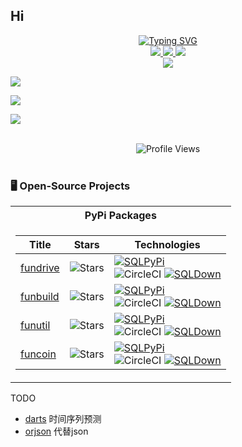 ## Hi 


<p align="center">
<a href="https://github.com/farfarfun">
    <img src="https://readme-typing-svg.demolab.com?font=Georgia&size=18&duration=2000&pause=100&multiline=true&width=500&height=80&lines=farfarun;活到老+%7C+学到老+%7C+玩到老;牛哥永远都不老" alt="Typing SVG" />
</a>
<br/>

<a href="https://github.com/farfarfun">
    <img src="https://img.shields.io/badge/Website-farfarfun-red?style=flat-square">
</a>  

<!--<a href="https://gkos.dev/Resume.pdf">-->
<!--    <img src="https://img.shields.io/badge/PDF-CV-red?style=flat-square&logo=adobe">-->
<!--</a>  -->
<!--<a href="https://www.linkedin.com/in/gkos/">-->
<!--    <img src="https://img.shields.io/badge/-Linkedin-blue?style=flat-square&logo=linkedin">-->
<!--</a>-->
<a href="mailto:farfarfun@qq.com">
    <img src="https://img.shields.io/badge/Email-farfarfun@qq.com-red?style=flat-square&logo=gmail&logoColor=white">
</a>

<!--<a href='https://scholar.google.com/citations?user=b___QQ8AAAAJ&hl=en&authuser=1&oi=sra' target="_blank">-->
<!--    <img alt='GoogleScholar' src='https://img.shields.io/badge/Scholar-100000?style=flat&logo=GoogleScholar&logoColor=white&&color=0181FF'>-->
<!--</a>-->
<a href="https://pypi.org/user/niuliangtao/">
    <img src="https://img.shields.io/badge/PyPi-niuliangtao-blue?style=flat-square&logo=pypi&logoColor=white">
</a>
<!-- <a href="https://pypi.org/user/drkostas/">
    <img src="https://komarev.com/ghpvc/?username=drkostas&label=Visitors&color=0e75b6&style=flat" alt="googoldkhan" />
</a> -->

<br/> 

<!-- <a href="https://github.com/drkostas">
    <img src="https://github-readme-stats.vercel.app/api?username=drkostas&show_icons=true&count_private=true&show_icons=true&hide_border=true&hide_title=true&card_width=300px&hide_rank=true&bg_color=00000000&theme=dracula">
</a> -->

<a href="https://github.com/farfarfun">
    <img src="https://github-stats-alpha.vercel.app/api?username=farfun&cc=22272e&tc=37BCF6&ic=fff&bc=0000&count_private=true&include_all_commits=true&orgs=farfarfun">
</a>


![](http://github-profile-summary-cards.vercel.app/api/cards/profile-details?username=farfun&theme=dracula) 

![](http://github-profile-summary-cards.vercel.app/api/cards/repos-per-language?username=farfun&theme=dracula) 

![](http://github-profile-summary-cards.vercel.app/api/cards/most-commit-language?username=farfun&theme=dracula)


<br>
<div align="center">
  <img alt="Profile Views" src="https://komarev.com/ghpvc/?username=farfarfun&label=Profile%20views&style=aura&color=5865F2">  
</div>
<br>



### 🖥️ Open-Source Projects
<table>
<tr><th>PyPi Packages</th></tr>
<tr><td>


|Title | Stars | Technologies|
|--|--|--|
| [fundrive](https://github.com/farfarfun/fundrive) | <img alt="Stars" src="https://img.shields.io/github/stars/farfarfun/fundrive?style=flat-square&labelColor=black"/> | [![SQLPyPi](https://img.shields.io/badge/PyPi-black?style=flat-square&logo=pypi)](https://pypi.org/project/fundrive/) <br> ![CircleCI](https://img.shields.io/badge/CI-black?style=flat-square&logo=circleci) [![SQLDown](https://static.pepy.tech/personalized-badge/fundrive?period=total&units=international_system&left_color=black&right_color=red&left_text=Downloads)](https://pepy.tech/project/fundrive) |\\
| [funbuild](https://github.com/farfarfun/fundrive) | <img alt="Stars" src="https://img.shields.io/github/stars/farfarfun/funbuild?style=flat-square&labelColor=black"/> | [![SQLPyPi](https://img.shields.io/badge/PyPi-black?style=flat-square&logo=pypi)](https://pypi.org/project/funbuild/) <br> ![CircleCI](https://img.shields.io/badge/CI-black?style=flat-square&logo=circleci) [![SQLDown](https://static.pepy.tech/personalized-badge/funbuild?period=total&units=international_system&left_color=black&right_color=red&left_text=Downloads)](https://pepy.tech/project/funbuild) |\\
| [funutil](https://github.com/farfarfun/funutil) | <img alt="Stars" src="https://img.shields.io/github/stars/farfarfun/funutil?style=flat-square&labelColor=black"/> | [![SQLPyPi](https://img.shields.io/badge/PyPi-black?style=flat-square&logo=pypi)](https://pypi.org/project/funutil/) <br> ![CircleCI](https://img.shields.io/badge/CI-black?style=flat-square&logo=circleci) [![SQLDown](https://static.pepy.tech/personalized-badge/funutil?period=total&units=international_system&left_color=black&right_color=red&left_text=Downloads)](https://pepy.tech/project/funutil) |\\
| [funcoin](https://github.com/farfarfun/funcoin) | <img alt="Stars" src="https://img.shields.io/github/stars/farfarfun/funcoin?style=flat-square&labelColor=black"/> | [![SQLPyPi](https://img.shields.io/badge/PyPi-black?style=flat-square&logo=pypi)](https://pypi.org/project/funcoin/) <br> ![CircleCI](https://img.shields.io/badge/CI-black?style=flat-square&logo=circleci) [![SQLDown](https://static.pepy.tech/personalized-badge/funcoin?period=total&units=international_system&left_color=black&right_color=red&left_text=Downloads)](https://pepy.tech/project/funcoin) |\\


<!--| [Cloud File Manager](https://github.com/drkostas/cloud-filemanager) | <img alt="Stars" src="https://img.shields.io/github/stars/drkostas/cloud-filemanager?style=flat-square&labelColor=black"/> | [![CloudPyPi](https://img.shields.io/badge/PyPi-black?style=flat-square&logo=pypi)](https://pypi.org/project/cloud-filemanager/) ![Dropbox](https://img.shields.io/badge/API-black?style=flat-square&logo=dropbox) <br> ![CircleCI](https://img.shields.io/badge/CI-black?style=flat-square&logo=circleci) [![CloudDown](https://static.pepy.tech/personalized-badge/cloud-filemanager?period=total&units=international_system&left_color=black&right_color=red&left_text=Downloads)](https://pepy.tech/project/cloud-filemanager)|-->
<!--| [YAML Wrapper](https://github.com/drkostas/yaml-config-wrapper) | <img alt="Stars" src="https://img.shields.io/github/stars/drkostas/yaml-config-wrapper?style=flat-square&labelColor=black"/> | [![YamlPyPi](https://img.shields.io/badge/PyPi-black?style=flat-square&logo=pypi)](https://pypi.org/project/yaml-config-wrapper/)![CircleCI](https://img.shields.io/badge/CI-black?style=flat-square&logo=circleci) <br> [![YAMLDown](https://static.pepy.tech/personalized-badge/yaml-config-wrapper?period=total&units=international_system&left_color=black&right_color=red&left_text=Downloads)](https://pepy.tech/project/yaml-config-wrapper)|-->
<!--| [Color Logger](https://github.com/drkostas/termcolor-logger) | <img alt="Stars" src="https://img.shields.io/github/stars/drkostas/termcolor-logger?style=flat-square&labelColor=black"/> | [![LogPyPi](https://img.shields.io/badge/PyPi-black?style=flat-square&logo=pypi)](https://pypi.org/project/termcolor-logger/) ![CircleCI](https://img.shields.io/badge/CI-black?style=flat-square&logo=circleci) <br>[![LogDown](https://static.pepy.tech/personalized-badge/termcolor-logger?period=total&units=international_system&left_color=black&right_color=red&left_text=Downloads)](https://pepy.tech/project/termcolor-logger)|-->
<!--| [Email Sender](https://github.com/drkostas/pyemail-sender) | <img alt="Stars" src="https://img.shields.io/github/stars/drkostas/pyemail-sender?style=flat-square&labelColor=black"/> | [![MailPyPi](https://img.shields.io/badge/PyPi-black?style=flat-square&logo=pypi)](https://pypi.org/project/pyemail-sender/) ![Gmail](https://img.shields.io/badge/API-black?style=flat-square&logo=gmail) <br> ![CircleCI](https://img.shields.io/badge/CI-black?style=flat-square&logo=circleci) [![MailDown](https://static.pepy.tech/personalized-badge/pyemail-sender?period=total&units=international_system&left_color=black&right_color=red&left_text=Downloads)](https://pepy.tech/project/pyemail-sender) |-->
<!--| [Benchmark Tools](https://github.com/drkostas/bench-utils) | <img alt="Stars" src="https://img.shields.io/github/stars/drkostas/bench-utils?style=flat-square&labelColor=black"/> | [![BenchPyPi](https://img.shields.io/badge/PyPi-black?style=flat-square&logo=pypi)](https://pypi.org/project/bench-utils/) ![CircleCI](https://img.shields.io/badge/CI-black?style=flat-square&logo=circleci) <br> [![BenchDown](https://static.pepy.tech/personalized-badge/bench-utils?period=total&units=international_system&left_color=black&right_color=red&left_text=Downloads)](https://pepy.tech/project/bench-utils) |-->

</td></tr> </table>







TODO
* [darts](https://github.com/unit8co/darts) 时间序列预测
* [orjson]() 代替json


